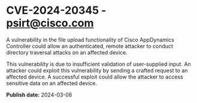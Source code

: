 # CVE-2024-20345 - psirt@cisco.com

A vulnerability in the file upload functionality of Cisco AppDynamics Controller could allow an authenticated, remote attacker to conduct directory traversal attacks on an affected device. 
 This vulnerability is due to insufficient validation of user-supplied input. An attacker could exploit this vulnerability by sending a crafted request to an affected device. A successful exploit could allow the attacker to access sensitive data on an affected device.

**Publish date:** 2024-03-06
